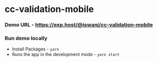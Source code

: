 # cc-validation-mobile

### Demo URL - https://exp.host/@iswanj/cc-validation-mobile

### Run demo locally
* Install Packages - `yarn`
* Runs the app in the development mode - `yarn start`